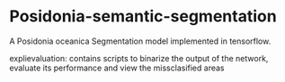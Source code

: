# Posidonia-semantic-segmentation
A Posidonia oceanica Segmentation model implemented in tensorflow.


explievaluation: contains scripts to binarize the output of the network, evaluate its performance and view the missclasified areas

